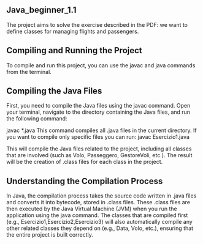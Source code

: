 ## Java_beginner_1.1
The project aims to solve the exercise described in the PDF: we want to define classes for managing flights and passengers.
## Compiling and Running the Project
To compile and run this project, you can use the javac and java commands from the terminal.

## Compiling the Java Files
First, you need to compile the Java files using the javac command. 
Open your terminal, navigate to the directory containing the Java files, and run the following command:

javac *.java
This command compiles all .java files in the current directory. If you want to compile only specific files  you can run:
javac Esercizio1.java

This will compile the Java files related to the project, including all classes that are involved (such as Volo, Passeggero, GestoreVoli, etc.).
The result will be the creation of .class files for each class in the project.

## Understanding the Compilation Process
In Java, the compilation process takes the source code written in .java files and converts it into bytecode, stored in .class files. 
These .class files are then executed by the Java Virtual Machine (JVM) when you run the application using the java command. 
The classes that are compiled first (e.g., Esercizio1,Esercizio2,Esercizio3) will also automatically compile any other related classes they depend on (e.g., Data, Volo, etc.), ensuring that the entire project is built correctly.
